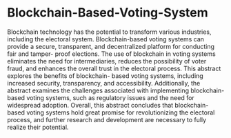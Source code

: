 # Blockchain-Based-Voting-System

Blockchain  technology  has  the  potential  to  transform  various  industries, including the electoral system. Blockchain-based voting systems can provide a secure, transparent, and decentralized platform for conducting fair and tamper- proof elections. The use of blockchain in voting systems eliminates the need for intermediaries, reduces the possibility of voter fraud, and enhances the overall trust in the electoral process. This abstract explores the benefits of blockchain- based   voting   systems,   including   increased   security,   transparency,   and accessibility. Additionally, the abstract examines the challenges associated with implementing blockchain-based voting systems, such as regulatory issues and the  need  for  widespread  adoption.  Overall,  this  abstract  concludes  that blockchain-based  voting systems  hold  great  promise  for  revolutionizing the electoral process, and further research and development are necessary to fully realize their potential.
